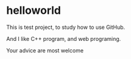 # helloworld
This is test project, to study how to use GitHub.

And I like C++ program, and web programing. 


Your advice are most welcome
